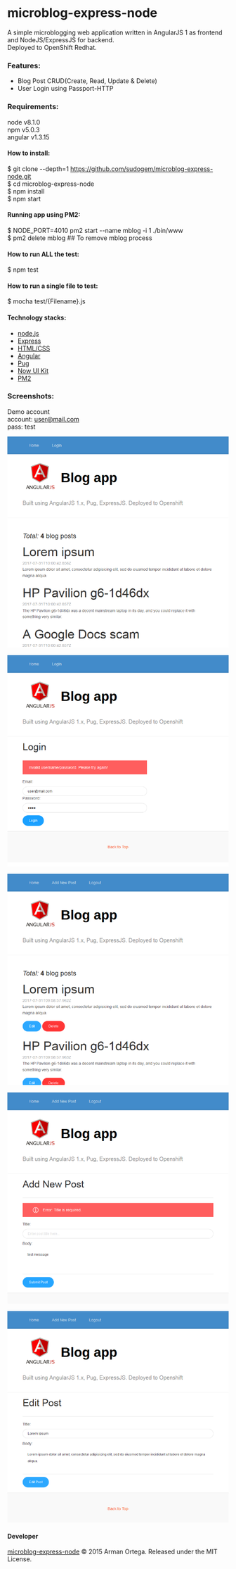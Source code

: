 # microblog-express-node

A simple microblogging web application written in AngularJS 1 as frontend and NodeJS/ExpressJS for backend.   
Deployed to OpenShift Redhat.

### Features:    
* Blog Post CRUD(Create, Read, Update & Delete)   
* User Login using Passport-HTTP     

### Requirements:   
node v8.1.0  
npm v5.0.3   
angular v1.3.15   

#### How to install:   
$ git clone --depth=1 https://github.com/sudogem/microblog-express-node.git    
$ cd microblog-express-node      
$ npm install   
$ npm start   

#### Running app using PM2:   
$ NODE_PORT=4010 pm2 start --name mblog -i 1 ./bin/www   
$ pm2 delete mblog   ## To remove mblog process   

#### How to run ALL the test:     
$ npm test    

#### How to run a single file to test:     
$ mocha test/{Filename}.js    

#### Technology stacks:   
* [node.js](https://nodejs.org)   
* [Express](https://expressjs.com)
* [HTML/CSS](https://www.w3.org/standards/webdesign/htmlcss)   
* [Angular](https://angularjs.org/)   
* [Pug](https://pugjs.org)   
* [Now UI Kit](https://github.com/creativetimofficial/now-ui-kit)
* [PM2](https://github.com/Unitech/pm2)   

### Screenshots:   
Demo account   
account: user@mail.com   
pass: test   

![Home (default)](/screenshot/home-default.png)   

![Login page](/screenshot/login-page.png)   

![Home (logged in)](/screenshot/home-authenticated.png)   

![Add post](/screenshot/add-post.png)   

![Edit post](/screenshot/edit-post.png)   

#### Developer   
[microblog-express-node](http://angularblogexpressrev1-sudogem.rhcloud.com) &copy; 2015 Arman Ortega. Released under the MIT License.
